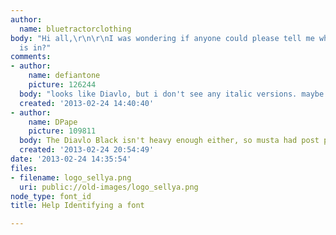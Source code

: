 ```yaml
---
author:
  name: bluetractorclothing
body: "Hi all,\r\n\r\nI was wondering if anyone could please tell me what font \"Sellya\"
  is in?"
comments:
- author:
    name: defiantone
    picture: 126244
  body: "looks like Diavlo, but i don't see any italic versions. maybe skewed?\r\n\r\nhttp://www.exljbris.com/diavlo.html"
  created: '2013-02-24 14:40:40'
- author:
    name: DPape
    picture: 109811
  body: The Diavlo Black isn't heavy enough either, so musta had post processing correction.[img:sites/default/files/old-images/sell1_6547.jpg]
  created: '2013-02-24 20:54:49'
date: '2013-02-24 14:35:54'
files:
- filename: logo_sellya.png
  uri: public://old-images/logo_sellya.png
node_type: font_id
title: Help Identifying a font

---
```

